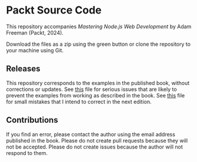 # Packt Source Code

This repository accompanies *Mastering Node.js Web Development* by Adam Freeman (Packt, 2024).

Download the files as a zip using the green button or clone the repository to your machine using Git.

## Releases

This repository corresponds to the examples in the published book, without corrections or updates. See [this](errata.md) file for serious issues that are likely to prevent the examples from working as described in the book. See [this](typos.md) file for small mistakes that I intend to correct in the next edition.

## Contributions

If you find an error, please contact the author using the email address published in the book. Please do not create pull requests because they will not be accepted. Please do not create issues because the author will not respond to them.

